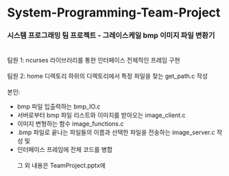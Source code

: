 # System-Programming-Team-Project
### 시스템 프로그래밍 팀 프로젝트 - 그레이스케일 bmp 이미지 파일 변환기 <br><br>
팀원 1: ncurses 라이브러리를 통한 인터페이스 전체적인 프레임 구현<br><br>
팀원 2: home 디렉토리 하위의 디렉토리에서 특정 파일을 찾는 get_path.c 작성<br><br>
본인:<br>
* bmp 파일 입출력하는 bmp_IO.c<br>
* 서버로부터 bmp 파일 리스트와 이미지를 받아오는 image_client.c<br>
* 이미지 변형하는 함수 image_functions.c<br>
* .bmp 파일로 끝나는 파일들의 이름과 선택한 파일을 전송하는 image_server.c 작성 및<br>
* 인터페이스 프레임에 전체 코드를 병합
<br><br>
그 외 내용은 TeamProject.pptx에
